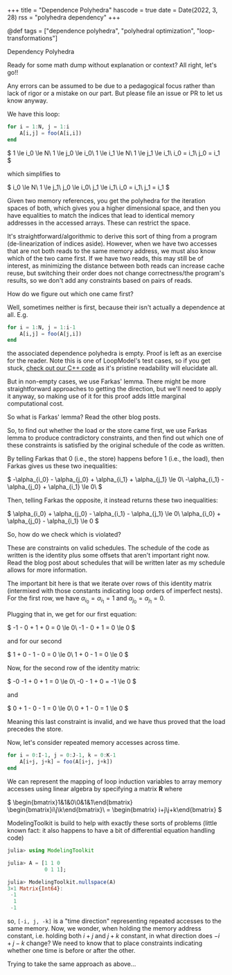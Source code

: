 +++
title = "Dependence Polyhedra"
hascode = true
date = Date(2022, 3, 28)
rss = "polyhedra dependency"
+++

@def tags = ["dependence polyhedra", "polyhedral optimization", "loop-transformations"]

Dependency Polyhedra

Ready for some math dump without explanation or context?
All right, let's go!!

Any errors can be assumed to be due to a pedagogical focus rather than lack of
rigor or a mistake on our part. But please file an issue or PR to let us know
anyway.

We have this loop:
```julia
for i = 1:N, j = 1:i
    A[i,j] = foo(A[i,i])
end
```

$
1 \le i_0 \le N\\
1 \le j_0 \le i_0\\
1 \le i_1 \le N\\
1 \le j_1 \le i_1\\
i_0 = i_1\\
j_0 = i_1
$

which simplifies to

$
i_0 \le N\\
1 \le j_1\\
j_0 \le i_0\\
j_1 \le i_1\\
i_0 = i_1\\
j_1 = i_1
$

Given two memory references, you get the polyhedra for the iteration spaces of
both, which gives you a higher dimensional space, and then you have equalities
to match the indices that lead to identical memory addresses in the accessed
arrays. These can restrict the space.

It's straightforward/algorithmic to derive this sort of thing from a program
(de-linearization of indices aside). However, when we have two accesses that are
not both reads to the same memory address, we must also know which of the two
came first. If we have two reads, this may still be of interest, as minimizing
the distance between both reads can increase cache reuse, but switching their
order does not change correctness/the program's results, so we don't add any
constraints based on pairs of reads.

How do we figure out which one came first?

Well, sometimes neither is first, because their isn't actually a dependence at
all. E.g.
```julia
for i = 1:N, j = 1:i-1
    A[i,j] = foo(A[j,i])
end
```
the associated dependence polyhedra is empty. Proof is left as an exercise for
the reader. Note this is one of LoopModel's test cases, so if you get stuck,
[check out our C++ code](https://github.com/JuliaSIMD/LoopModels/blob/e779fc966b37fb71c1880366310e491734f75118/test/dependence_test.cpp#L195)
as it's pristine readability will elucidate all.

But in non-empty cases, we use Farkas' lemma. There might be more
straightforward approaches to getting the direction, but we'll need to apply it
anyway, so making use of it for this proof adds little marginal computational
cost.

So what is Farkas' lemma? Read the other blog posts.

So, to find out whether the load or the store came first, we use Farkas lemma to
produce contradictory constraints, and then find out which one of these
constraints is satisfied by the original schedule of the code as written.

By telling Farkas that $0$ (i.e., the store) happens before $1$ (i.e., the load),
then Farkas gives us these two inequalities:

$
-\alpha_{i_0} - \alpha_{j_0} + \alpha_{i_1} + \alpha_{j_1} \le 0\\
-\alpha_{i_1} - \alpha_{j_0} + \alpha_{i_1} \le 0\\
$

Then, telling Farkas the opposite, it instead returns these two inequalities:

$
\alpha_{i_0} + \alpha_{j_0} - \alpha_{i_1} - \alpha_{j_1} \le 0\\
\alpha_{i_0} + \alpha_{j_0} - \alpha_{i_1} \le 0
$

So, how do we check which is violated?

These are constraints on valid schedules. The schedule of the code as written is
the identity plus some offsets that aren't important right now.
Read the blog post about schedules that will be written later as my schedule allows
for more information.

The important bit here is that we iterate over rows of this identity matrix
(intermixed with those constants indicating loop orders of imperfect nests).
For the first row, we have $\alpha_{i_0} = \alpha_{i_1} = 1$ and $\alpha_{j_0} =
\alpha_{j_1} = 0$.

Plugging that in, we get for our first equation:

$
-1 - 0 + 1 + 0 = 0 \le 0\\
-1 - 0 + 1 = 0 \le 0
$

and for our second

$
1 + 0 - 1 - 0 = 0 \le 0\\
1 + 0 - 1 = 0 \le 0
$

Now, for the second row of the identity matrix:

$
-0 -1 + 0 + 1 = 0 \le 0\\
-0 - 1 + 0 = -1 \le 0
$

and

$
0 + 1 - 0 - 1 = 0 \le 0\\
0 + 1 - 0 = 1 \le 0
$

Meaning this last constraint is invalid, and we have thus proved that the load
precedes the store.


Now, let's consider repeated memory accesses across time.
```julia
for i = 0:I-1, j = 0:J-1, k = 0:K-1
    A[i+j, j+k] = foo(A[i+j, j+k])
end
```
We can represent the mapping of loop induction variables to array memory
accesses using linear algebra by specifying a matrix $\textbf{R}$ where

$
\begin{bmatrix}1&1&0\\0&1&1\end{bmatrix} \begin{bmatrix}i\\j\\k\end{bmatrix}\\
= \begin{bmatrix} i+j\\j+k\end{bmatrix}
$

ModelingToolkit is build to help with exactly these sorts of problems (little
known fact: it also happens to have a bit of differential equation handling code)
```julia
julia> using ModelingToolkit

julia> A = [1 1 0
            0 1 1];

julia> ModelingToolkit.nullspace(A)
3×1 Matrix{Int64}:
 -1
  1
 -1
```
so, `[-i, j, -k]` is a "time direction" representing repeated accesses to the
same memory.
Now, we wonder, when holding the memory address constant, i.e. holding both $i+j$ and $j+k$
constant, in what direction does $-i + j -k$ change?
We need to know that to place constraints indicating whether one time is before
or after the other.

Trying to take the same approach as above...






